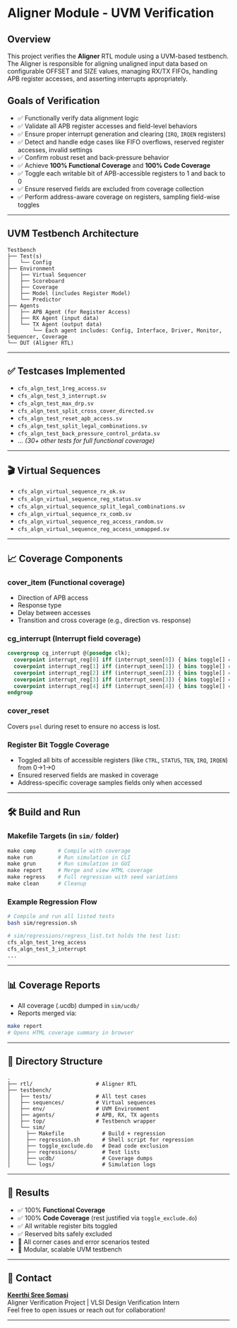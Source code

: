 # Aligner Module - UVM Verification

## Overview

This project verifies the **Aligner** RTL module using a UVM-based testbench. The Aligner is responsible for aligning unaligned input data based on configurable OFFSET and SIZE values, managing RX/TX FIFOs, handling APB register accesses, and asserting interrupts appropriately.

## Goals of Verification

- ✅ Functionally verify data alignment logic
- ✅ Validate all APB register accesses and field-level behaviors
- ✅ Ensure proper interrupt generation and clearing (`IRQ`, `IRQEN` registers)
- ✅ Detect and handle edge cases like FIFO overflows, reserved register accesses, invalid settings
- ✅ Confirm robust reset and back-pressure behavior
- ✅ Achieve **100% Functional Coverage** and **100% Code Coverage**
- ✅ Toggle each writable bit of APB-accessible registers to 1 and back to 0
- ✅ Ensure reserved fields are excluded from coverage collection
- ✅ Perform address-aware coverage on registers, sampling field-wise toggles

---

## UVM Testbench Architecture

```
Testbench
├── Test(s)
│   └── Config
├── Environment
│   ├── Virtual Sequencer
│   ├── Scoreboard
│   ├── Coverage
│   ├── Model (includes Register Model)
│   └── Predictor
├── Agents
│   ├── APB Agent (for Register Access)
│   ├── RX Agent (input data)
│   └── TX Agent (output data)
│       └── Each agent includes: Config, Interface, Driver, Monitor, Sequencer, Coverage
└── DUT (Aligner RTL)
```

---

## ✅ Testcases Implemented

- `cfs_algn_test_1reg_access.sv`
- `cfs_algn_test_3_interrupt.sv`
- `cfs_algn_test_max_drp.sv`
- `cfs_algn_test_split_cross_cover_directed.sv`
- `cfs_algn_test_reset_apb_access.sv`
- `cfs_algn_test_split_legal_combinations.sv`
- `cfs_algn_test_back_pressure_control_prdata.sv`
- ... *(30+ other tests for full functional coverage)*

---

## 🎬 Virtual Sequences

- `cfs_algn_virtual_sequence_rx_ok.sv`
- `cfs_algn_virtual_sequence_reg_status.sv`
- `cfs_algn_virtual_sequence_split_legal_combinations.sv`
- `cfs_algn_virtual_sequence_rx_comb.sv`
- `cfs_algn_virtual_sequence_reg_access_random.sv`
- `cfs_algn_virtual_sequence_reg_access_unmapped.sv`

---

## 📈 Coverage Components

### cover\_item (Functional coverage)

- Direction of APB access
- Response type
- Delay between accesses
- Transition and cross coverage (e.g., direction vs. response)

### cg\_interrupt (Interrupt field coverage)

```systemverilog
covergroup cg_interrupt @(posedge clk);
  coverpoint interrupt_reg[0] iff (interrupt_seen[0]) { bins toggle[] = {1, 0}; } // RX_FIFO_EMPTY
  coverpoint interrupt_reg[1] iff (interrupt_seen[1]) { bins toggle[] = {1, 0}; } // RX_FIFO_FULL
  coverpoint interrupt_reg[2] iff (interrupt_seen[2]) { bins toggle[] = {1, 0}; } // TX_FIFO_EMPTY
  coverpoint interrupt_reg[3] iff (interrupt_seen[3]) { bins toggle[] = {1, 0}; } // TX_FIFO_FULL
  coverpoint interrupt_reg[4] iff (interrupt_seen[4]) { bins toggle[] = {1, 0}; } // INTERRUPT_DONE
endgroup
```

### cover\_reset

Covers `psel` during reset to ensure no access is lost.

### Register Bit Toggle Coverage

- Toggled all bits of accessible registers (like `CTRL`, `STATUS`, `TEN`, `IRQ`, `IRQEN`) from 0→1→0
- Ensured reserved fields are masked in coverage
- Address-specific coverage samples fields only when accessed

---

## 🛠️ Build and Run

### Makefile Targets (in `sim/` folder)

```makefile
make comp       # Compile with coverage
make run        # Run simulation in CLI
make grun       # Run simulation in GUI
make report     # Merge and view HTML coverage
make regress    # Full regression with seed variations
make clean      # Cleanup
```

### Example Regression Flow

```bash
# Compile and run all listed tests
bash sim/regression.sh

# sim/regressions/regress_list.txt holds the test list:
cfs_algn_test_1reg_access
cfs_algn_test_3_interrupt
...
```

---

## 📊 Coverage Reports

- All coverage (.ucdb) dumped in `sim/ucdb/`
- Reports merged via:

```bash
make report
# Opens HTML coverage summary in browser
```

---

## 📂 Directory Structure

```
.
├── rtl/                    # Aligner RTL
├── testbench/
│   ├── tests/              # All test cases
│   ├── sequences/          # Virtual sequences
│   ├── env/                # UVM Environment
│   ├── agents/             # APB, RX, TX agents
│   ├── top/                # Testbench wrapper
│   └── sim/
│     ├── Makefile            # Build + regression
│     ├── regression.sh       # Shell script for regression
│     ├── toggle_exclude.do   # Dead code exclusion
│     ├── regressions/        # Test lists
│     ├── ucdb/               # Coverage dumps
│     └── logs/               # Simulation logs
```

---

## 🏁 Results

- ✅ 100% **Functional Coverage**
- ✅ 100% **Code Coverage** (rest justified via `toggle_exclude.do`)
- ✅ All writable register bits toggled
- ✅ Reserved bits safely excluded
- 🧪 All corner cases and error scenarios tested
- 🧵 Modular, scalable UVM testbench

---

## 📧 Contact

[**Keerthi Sree Somasi**](https://www.linkedin.com/in/keerthi-somasi/)\
Aligner Verification Project | VLSI Design Verification Intern\
Feel free to open issues or reach out for collaboration!

---

